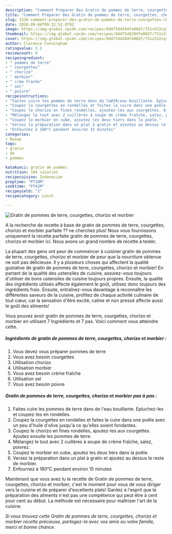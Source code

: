 ```yaml
---
description: "Comment Préparer Des Gratin de pommes de terre, courgettes, chorizo et morbier"
title: "Comment Préparer Des Gratin de pommes de terre, courgettes, chorizo et morbier"
slug: 3336-comment-preparer-des-gratin-de-pommes-de-terre-courgettes-chorizo-et-morbier
date: 2020-09-04T09:32:52.870Z
image: https://img-global.cpcdn.com/recipes/9d475d4204fe0687/751x532cq70/gratin-de-pommes-de-terre-courgettes-chorizo-et-morbier-photo-principale-de-la-recette.jpg
thumbnail: https://img-global.cpcdn.com/recipes/9d475d4204fe0687/751x532cq70/gratin-de-pommes-de-terre-courgettes-chorizo-et-morbier-photo-principale-de-la-recette.jpg
cover: https://img-global.cpcdn.com/recipes/9d475d4204fe0687/751x532cq70/gratin-de-pommes-de-terre-courgettes-chorizo-et-morbier-photo-principale-de-la-recette.jpg
author: Clarence Cunningham
ratingvalue: 3.2
reviewcount: 9
recipeingredient:
- " pommes de terre"
- " courgettes"
- " chorizo"
- " morbier"
- " crme frache"
- " sel"
- " poivre"
recipeinstructions:
- "Faites cuire les pommes de terre dans de l&#39;eau bouillante. Epluchez-les et coupez-les en rondelles."
- "Coupez la courgettes en rondelles et faites la cuire dans une poêle avec un peu d&#39;huile d&#39;olive jusqu&#39;à ce qu&#39;elles soient fondantes."
- "Coupez le chorizo en fines rondelles, ajoutez-les aux courgettes. Ajoutez ensuite les pommes de terre."
- "Mélangez le tout avec 2 cuillères à soupe de crème fraîche, salez, poivrez."
- "Coupez le morbier en cube, ajoutez les deux tiers dans la poêle."
- "Versez la préparation dans un plat à gratin et ajoutez au dessus le reste de morbier."
- "Enfournez à 180°C pendant environ 15 minutes"
categories:
- Resep
tags:
- gratin
- de
- pommes

katakunci: gratin de pommes 
nutrition: 104 calories
recipecuisine: Indonesian
preptime: "PT10M"
cooktime: "PT42M"
recipeyield: "2"
recipecategory: Lunch

---
```



![Gratin de pommes de terre, courgettes, chorizo et morbier](https://img-global.cpcdn.com/recipes/9d475d4204fe0687/751x532cq70/gratin-de-pommes-de-terre-courgettes-chorizo-et-morbier-photo-principale-de-la-recette.jpg)

A la recherche de recette à base de gratin de pommes de terre, courgettes, chorizo et morbier parfaite ?? ne cherchez plus! Nous vous fournissons uniquement la recette parfaite gratin de pommes de terre, courgettes, chorizo et morbier ici. Nous avons un grand nombre de recette à tester.

La plupart des gens ont peur de commencer à cuisiner gratin de pommes de terre, courgettes, chorizo et morbier de peur que la nourriture obtenue ne soit pas délicieuse. Il y a plusieurs choses qui affectent la qualité gustative de gratin de pommes de terre, courgettes, chorizo et morbier! En partant de la qualité des ustensiles de cuisine, assurez-vous toujours d'utiliser de bons ustensiles de cuisine toujours propres. Ensuite, la qualité des ingrédients utilisés affecte également le goût, utilisez donc toujours des ingrédients frais. Ensuite, entraînez-vous davantage à reconnaître les différentes saveurs de la cuisine, profitez de chaque activité culinaire de tout cœur, car la sensation d'être excité, calme et non pressé affecte aussi le goût des aliments!

<!--inarticleads1-->

Vous pouvez avoir gratin de pommes de terre, courgettes, chorizo et morbier en utilisant 7 Ingrédients et 7 pas. Voici comment vous atteindre cette.

##### Ingrédients de gratin de pommes de terre, courgettes, chorizo et morbier :

1. Vous devez vous préparer  pommes de terre
1. Vous avez besoin  courgettes
1. Utilisation  chorizo
1. Utilisation  morbier
1. Vous avez besoin  crème fraîche
1. Utilisation  sel
1. Vous avez besoin  poivre




<!--inarticleads2-->

##### Gratin de pommes de terre, courgettes, chorizo et morbier pas à pas :

1. Faites cuire les pommes de terre dans de l&#39;eau bouillante. Epluchez-les et coupez-les en rondelles.
1. Coupez la courgettes en rondelles et faites la cuire dans une poêle avec un peu d&#39;huile d&#39;olive jusqu&#39;à ce qu&#39;elles soient fondantes.
1. Coupez le chorizo en fines rondelles, ajoutez-les aux courgettes. Ajoutez ensuite les pommes de terre.
1. Mélangez le tout avec 2 cuillères à soupe de crème fraîche, salez, poivrez.
1. Coupez le morbier en cube, ajoutez les deux tiers dans la poêle.
1. Versez la préparation dans un plat à gratin et ajoutez au dessus le reste de morbier.
1. Enfournez à 180°C pendant environ 15 minutes




<!--inarticleads1-->

<p>
Maintenant que vous avez lu la recette de Gratin de pommes de terre, courgettes, chorizo et morbier, c'est le moment pour vous de vous diriger vers la cuisine et de préparer d'excellents plats! Gardez à l'esprit que la préparation des aliments n'est pas une compétence qui peut être à cent pour cent au début. La méthode est nécessaire pour maîtriser l'art de la cuisine.
</p>

<p>
<i>Si vous trouvez cette Gratin de pommes de terre, courgettes, chorizo et morbier recette précieuse, partagez-la avec vos amis ou votre famille, merci et bonne chance.</i>
</p>
